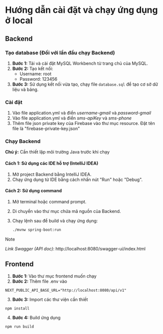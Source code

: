 # Hướng dẫn cài đặt và chạy ứng dụng ở local

## Backend

### Tạo database (Đối với lần đầu chạy Backend)

1. **Bước 1:** Tải và cài đặt MySQL Workbench từ trang chủ của MySQL.
2. **Bước 2:** Tạo kết nối:
   - Username: root
   - Password: 123456
3. **Bước 3:** Sử dụng kết nối vừa tạo, chạy file `database.sql` để tạo cơ sở dữ liệu và bảng.

### Cài đặt

1. Vào file application.yml và điển _username-gmail_ và _password-gmail_
2. Vào file application.yml và điển _sms-apiKey_ và _sms-phone_
3. Thêm file json private key của Firebase vào thư mục resource. Đặt tên file là "firebase-private-key.json"

### Chạy Backend

**Chú ý:** Cần thiết lập môi trường Java trước khi chạy

#### Cách 1: Sử dụng các IDE hỗ trợ (IntelliJ IDEA)

1. Mở project Backend bằng IntelliJ IDEA.
2. Chạy ứng dụng từ IDE bằng cách nhấn nút "Run" hoặc "Debug".

#### Cách 2: Sử dụng command

1. Mở terminal hoặc command prompt.
2. Di chuyển vào thư mục chứa mã nguồn của Backend.
3. Chạy lệnh sau để build và chạy ứng dụng:

   ```bash
   ./mvnw spring-boot:run
   ```

> [!Note]
> *Link Swagger (API doc)*: http://localhost:8080/swagger-ui/index.html


## Frontend
1. **Bước 1:** Vào thư mục frontend muốn chạy
2. **Bước 2:** Thêm file .env vào
```
NEXT_PUBLIC_API_BASE_URL="http://localhost:8080/api/v1"
```
3. **Bước 3:** Import các thư viện cần thiết
```bash
npm install
```
4. **Bước 4:** Build ứng dụng
```bash
npm run build
